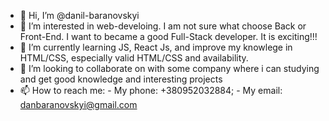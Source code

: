 - 👋 Hi, I’m @danil-baranovskyi
- 👀 I’m interested in web-develoing. I am not sure what choose Back or Front-End. I want to became a good Full-Stack developer. It is exciting!!!
- 🌱 I’m currently learning JS, React Js, and improve my knowlege in HTML/CSS, especially valid HTML/CSS and availability.
- 💞️ I’m looking to collaborate on with some company where i can studying and get good knowledge and interesting projects
- 📫 How to reach me:
      - My phone: +380952032884;
      - My email: danbaranovskyi@gmail.com
      

<!---
danil-baranovskyi/danil-baranovskyi is a ✨ special ✨ repository because its `README.md` (this file) appears on your GitHub profile.
You can click the Preview link to take a look at your changes.
--->
